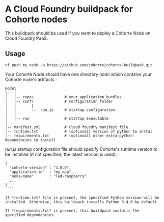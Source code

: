 # A Cloud Foundry buildpack for Cohorte nodes
This buildpack should be used if you want to deploy a Cohorte Node on Cloud Foundry PaaS.

## Usage

````
cf push my_node -b https://github.com/cohorte/cohorte-buildpack.git
````

Your Cohorte  Node should have one directory *node* which contains your Cohorte node's artifacts :

`````
node\
|   |
|   |-- repo\              # your application bundles
|   |-- conf\              # configuration folder
|   |       | 
|   |       --- run.js     # startup configuration
|   |
|   |-- run                # startup executable
|
|-- manifest.yml           # cloud foundry manifest file
|-- runtime.txt            # (optional) version of python to instal
|-- requirements.txt       # (optional) other extra-python-dependencies to install
`````

*run.js* startup configuration file should specify Cohorte's runtime version to be installed (if not specified, the latest version is used).

`````
{ 
  "cohorte-version" : "1.0.0",
  "application-id"  : "my_app",
  "node-name"       : "led-raspberry"
  ...
}
````

If *runtime.txt* file is present, the specified Python version will be installed. Otherwise, this buildpack installs Python 3.4.0 by default.

If *requirements.txt* is present, this buildpack installs the specified dependencies.


